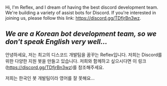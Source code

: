 Hi, I'm Reflex, and I dream of having the best discord development team.
We're building a variety of assist bots for Discord. If you're interested in joining us, please follow this link: https://discord.gg/TDfjrBn3wz.

*We are a Korean bot development team, so we don't speak English very well...*
------------------------------------------------------------------------------------------------------------------------------------------------------------------
안녕하세요, 저는 최고의 디스코드 개발팀을 꿈꾸는 Reflex입니다.
저희는 Discord를 위한 다양한 지원 봇을 만들고 있습니다. 저희와 함께하고 싶으시다면 이 링크(https://discord.gg/TDfjrBn3wz)를 참조해주세요.

저희는 한국인 봇 개발팀이라 영어를 잘 못해요... 
